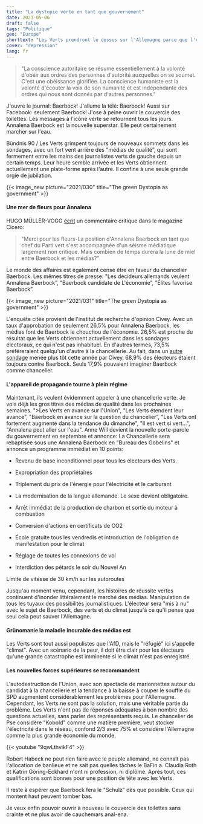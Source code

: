 ```yaml
---
title: "La dystopie verte en tant que gouvernement"
date: 2021-05-06
draft: false
tags: "Politique"
geo: "Europe"
shorttext: "Les Verts prendront le dessus sur l'Allemagne parce que l'Allemand oublie et ne tient pas. La prochaine guerre mondiale commence le 26 septembre 2021!"
cover: "repression"
lang: fr
---
```


> "La conscience autoritaire se résume essentiellement à la volonté d'obéir aux ordres des personnes d'autorité auxquelles on se soumet. C'est une obéissance glorifiée. La conscience humaniste est la volonté d'écouter la voix de son humanité et est indépendante des ordres qui nous sont donnés par d'autres personnes."

J'ouvre le journal: Baerbock! J'allume la télé: Baerbock! Aussi sur Facebook: seulement Baerbock! J'ose à peine ouvrir le couvercle des toilettes. Les messages à l'icône verte se retournent tous les jours. Annalena Baerbock est la nouvelle superstar. Elle peut certainement marcher sur l'eau.

Bündnis 90 / Les Verts grimpent toujours de nouveaux sommets dans les sondages, avec un fort vent arrière des "médias de qualité”, qui sont fermement entre les mains des journalistes verts de gauche depuis un certain temps. Leur heure semble arrivée et les Verts obtiennent actuellement une plate-forme après l'autre. Il confine à une seule grande orgie de jubilation.

{{< image_new picture="2021/030" title="The green Dystopia as government" >}}

#### Une mer de fleurs pour Annalena

HUGO MÜLLER-VOGG [écrit](https://www.cicero.de/innenpolitik/medien-hype-um-baerbock-vielen-dank-fur-die-blumen "Vielen Dank für die Blumen") un commentaire critique dans le magazine Cicero:

> "Merci pour les fleurs-La position d'Annalena Baerbock en tant que chef du Parti vert s'est accompagnée d'un séisme médiatique largement non critique. Mais combien de temps durera la lune de miel entre Baerbock et les médias?"

Le monde des affaires est également censé être en faveur du chancelier Baerbock. Les mêmes titres de presse: "Les décideurs allemands veulent Annalena Baerbock”, "Baerbock candidate de L'économie”, "Élites favorise Baerbock”.

{{< image_new picture="2021/031" title="The green Dystopia as government" >}}

L'enquête citée provient de l'institut de recherche d'opinion Civey. Avec un taux d'approbation de seulement 26,5% pour Annalena Baerbock, les médias font de Baerbock le chouchou de l'économie. 26,5% est proche du résultat que les Verts obtiennent actuellement dans les sondages électoraux, ce qui n'est pas inhabituel. En d'autres termes, 73,5% préféreraient quelqu'un d'autre à la chancellerie. Au fait, dans un [autre sondage](https://civey.com/umfragen/12139/glauben-sie-dass-die-grunen-vorsitzende-annalena-baerbock-eine-gute-bundeskanzlerin-ware "Glauben Sie, dass die Grünen-Vorsitzende Annalena Baerbock eine gute Bundeskanzlerin wäre?") menée plus tôt cette année par Civey, 68,9% des électeurs étaient toujours contre Baerbock. Seuls 17,9% pouvaient imaginer Baerbock comme chancelier.

#### L'appareil de propagande tourne à plein régime

Maintenant, ils veulent évidemment appeler à une chancellerie verte. Je vois déjà les gros titres des médias de qualité dans les prochaines semaines. ">Les Verts en avance sur l'Union", "Les Verts étendent leur avance”, "Baerbock en avance sur la question du chancelier”, "Les Verts ont fortement augmenté dans la tendance du dimanche", "Il est vert si vert...", "Annalena peut aller sur l'eau". Anne Will devient la nouvelle porte-parole du gouvernement en septembre et annonce: La Chancellerie sera rebaptisée sous une Annalena Baerbock en "Bureau des Gobelins" et annonce un programme immédiat en 10 points:

  - Revenu de base inconditionnel pour tous les électeurs des Verts.

  - Expropriation des propriétaires

  - Triplement du prix de l'énergie pour l'électricité et le carburant

  - La modernisation de la langue allemande. Le sexe devient obligatoire.

  - Arrêt immédiat de la production de charbon et sortie du moteur à combustion

  - Conversion d'actions en certificats de CO2

  - École gratuite tous les vendredis et introduction de l'obligation de manifestation pour le climat

  - Réglage de toutes les connexions de vol

  - Interdiction des pétards le soir du Nouvel An

   Limite de vitesse de 30 km/h sur les autoroutes

Jusqu'au moment venu, cependant, les histoires de réussite vertes continuent d'inonder littéralement le marché des médias. Manipulation de tous les tuyaux des possibilités journalistiques. L'électeur sera "mis à nu" avec le sujet de Baerbock, des verts et du climat jusqu'à ce qu'il pense que seul cela peut sauver l'Allemagne.

#### Grünomanie la maladie incurable des médias est

Les Verts sont tout aussi populistes que l'AfD, mais le "réfugié" ici s'appelle "climat". Avec un scénario de la peur, il doit être clair pour les électeurs qu'une grande catastrophe est imminente si le climat n'est pas enregistré.

#### Les nouvelles forces supérieures se recommandent

L'autodestruction de l'Union, avec son spectacle de marionnettes autour du candidat à la chancellerie et la tendance à la baisse à couper le souffle du SPD augmentent considérablement les problèmes pour l'Allemagne. Cependant, les Verts ne sont pas la solution, mais une véritable partie du problème. Les Verts n'ont pas de réponses adéquates à bon nombre des questions actuelles, sans parler des représentants requis. Le chancelier de Pse considère "Kobold" comme une matière première, veut stocker l'électricité dans le réseau, confond 2/3 avec 75% et considère l'Allemagne comme la plus grande économie du monde.

{{< youtube "9qwLthvikF4" >}}

Robert Habeck ne peut rien faire avec le peuple allemand, ne connaît pas l'allocation de banlieue et ne sait pas quelles tâches le BaFin a. Claudia Roth et Katrin Göring-Eckhard n'ont ni profession, ni diplôme. Après tout, ces qualifications sont bonnes pour une position de tête avec les Verts.

Il reste à espérer que Baerbock fera le "Schulz” dès que possible. Ceux qui montent haut peuvent tomber bas.

Je veux enfin pouvoir ouvrir à nouveau le couvercle des toilettes sans crainte et ne plus avoir de cauchemars anal-ena.
